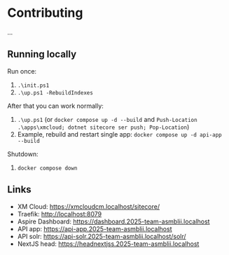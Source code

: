 # Contributing

...

<!--

TODO's:

1. udfyld root README.md
2. ...
999. lav video...

-->

## Running locally

Run once:

1. `.\init.ps1`
1. `.\up.ps1 -RebuildIndexes`

After that you can work normally:

1. `.\up.ps1` (or `docker compose up -d --build` and `Push-Location .\apps\xmcloud; dotnet sitecore ser push; Pop-Location`)
1. Example, rebuild and restart single app: `docker compose up -d api-app --build`

Shutdown:

1. `docker compose down`

## Links

- XM Cloud: <https://xmcloudcm.localhost/sitecore/>
- Traefik: <http://localhost:8079>
- Aspire Dashboard: <https://dashboard.2025-team-asmblii.localhost>
- API app: <https://api-app.2025-team-asmblii.localhost>
- API solr: <https://api-solr.2025-team-asmblii.localhost/solr/>
- NextJS head: <https://headnextjss.2025-team-asmblii.localhost>

